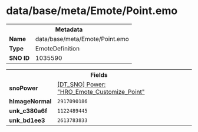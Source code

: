 <h1>data/base/meta/Emote/Point.emo</h1><table><tr><th colspan="100%">Metadata</th></tr><tr><td><b>Name</b></td><td>data/base/meta/Emote/Point.emo</td></tr><tr><td><b>Type</b></td><td>EmoteDefinition</td></tr><tr><td><b>SNO ID</b></td><td>1035590</td></tr></table>

<table><tr><th colspan="100%">Fields</th></tr><tr><td><b>snoPower</b></td><td><a href="..\Power\HRO_Emote_Customize_Point.pow">[DT_SNO] Power: "HRO_Emote_Customize_Point"</a></td></tr><tr><td><b>hImageNormal</b></td><td><code>2917090186</code></td></tr><tr><td><b>unk_c380a6f</b></td><td><code>1122489445</code></td></tr><tr><td><b>unk_bd1ee3</b></td><td><code>2613783833</code></td></tr></table>

